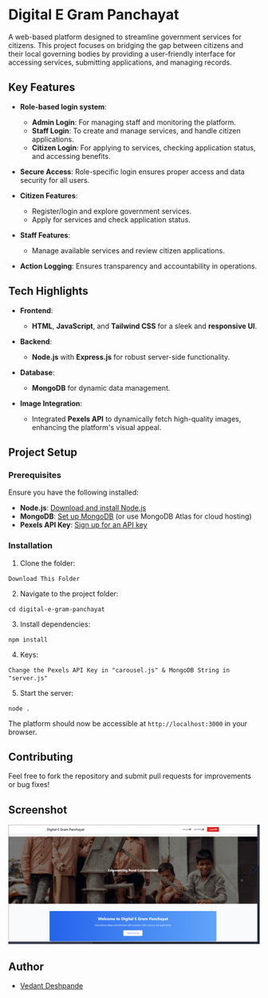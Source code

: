
# Digital E Gram Panchayat

A web-based platform designed to streamline government services for citizens. This project focuses on bridging the gap between citizens and their local governing bodies by providing a user-friendly interface for accessing services, submitting applications, and managing records.

## Key Features

- **Role-based login system**:
  - **Admin Login**: For managing staff and monitoring the platform.
  - **Staff Login**: To create and manage services, and handle citizen applications.
  - **Citizen Login**: For applying to services, checking application status, and accessing benefits.

- **Secure Access**: Role-specific login ensures proper access and data security for all users.

- **Citizen Features**:
  - Register/login and explore government services.
  - Apply for services and check application status.

- **Staff Features**:
  - Manage available services and review citizen applications.

- **Action Logging**: Ensures transparency and accountability in operations.

## Tech Highlights

- **Frontend**: 
  - **HTML**, **JavaScript**, and **Tailwind CSS** for a sleek and **responsive UI**.

- **Backend**:
  - **Node.js** with **Express.js** for robust server-side functionality.

- **Database**:
  - **MongoDB** for dynamic data management.

- **Image Integration**:
  - Integrated **Pexels API** to dynamically fetch high-quality images, enhancing the platform's visual appeal.

## Project Setup

### Prerequisites
Ensure you have the following installed:
- **Node.js**: [Download and install Node.js](https://nodejs.org/)
- **MongoDB**: [Set up MongoDB](https://www.mongodb.com/try/download/community) (or use MongoDB Atlas for cloud hosting)
- **Pexels API Key**: [Sign up for an API key](https://www.pexels.com/api/)

### Installation

1. Clone the folder:
 ```
 Download This Folder
 ```
2. Navigate to the project folder:
```
cd digital-e-gram-panchayat
```
3. Install dependencies:
```
npm install
```
4. Keys:
```
Change the Pexels API Key in "carousel.js" & MongoDB String in "server.js"
```
5. Start the server:
```
node .
```
The platform should now be accessible at `http://localhost:3000` in your browser.

## Contributing
Feel free to fork the repository and submit pull requests for improvements or bug fixes!

## Screenshot

![Digital E Gram Panchayat](screenshot.png)

## Author

- [Vedant Deshpande](https://github.com/vmDeshpande)